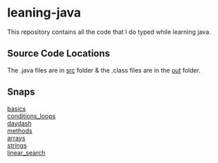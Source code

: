 # leaning-java
This repository contains all the code that I do typed while learning java.
## Source Code Locations ##
The .java files are in [src](https://github.com/daydash/leaning-java/tree/master/src/com) folder & the .class files are in the [out](https://github.com/daydash/leaning-java/tree/master/out/production/Java/com) folder.
## Snaps ##
[basics](https://github.com/daydash/leaning-java/tree/master/src/com/basics) <br />
[conditions_loops](https://github.com/daydash/leaning-java/tree/master/src/com/conditions_loops) <br />
[daydash](https://github.com/daydash/leaning-java/tree/master/src/com/daydash) <br />
[methods](https://github.com/daydash/leaning-java/tree/master/src/com/methods) <br />
[arrays](https://github.com/daydash/leaning-java/tree/master/src/com/arrays) <br />
[strings](https://github.com/daydash/leaning-java/tree/master/src/com/strings) <br />
[linear_search](https://github.com/daydash/leaning-java/tree/master/src/com/linear_search)